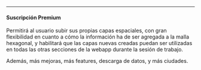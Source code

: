 ﻿<hr>

#### Suscripción Premium

Permitirá al usuario subir sus propias capas espaciales, con gran flexibilidad en cuanto a cómo la información ha de ser agregada a la malla hexagonal, y habilitará que las capas nuevas creadas puedan ser utilizadas en todas las otras secciones de la webapp durante la sesión de trabajo.


Además, más mejoras, más features, descarga de datos, y más ciudades.